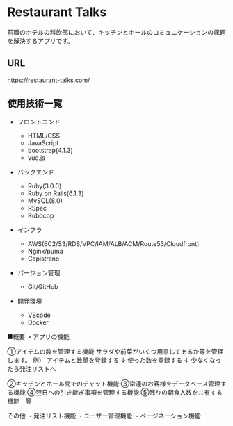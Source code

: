 # Restaurant Talks

前職のホテルの料飲部において、キッチンとホールのコミュニケーションの課題を解決するアプリです。

## URL
https://restaurant-talks.com/

## 使用技術一覧

+ フロントエンド
  + HTML/CSS
  + JavaScript
  + bootstrap(4.1.3)
  + vue.js

+ バックエンド
  + Ruby(3.0.0)
  + Ruby on Rails(6.1.3)
  + MySQL(8.0)
  + RSpec
  + Rubocop

+ インフラ
  + AWS(EC2/S3/RDS/VPC/IAM/ALB/ACM/Route53/Cloudfront)
  + Nginx/puma
  + Capistrano

+ バージョン管理
  + Git/GitHub

+ 開発環境
  + VScode
  + Docker






■概要
・アプリの機能

①アイテムの数を管理する機能
サラダや前菜がいくつ用意してあるか等を管理します。
例）
アイテムと数量を登録する
↓
使った数を登録する
↓
少なくなったら発注リストへ

②キッチンとホール間でのチャット機能
③常連のお客様をデータベース管理する機能
④翌日への引き継ぎ事項を管理する機能
⑤残りの朝食人数を共有する機能　等

その他
・発注リスト機能
・ユーザー管理機能
・ページネーション機能


